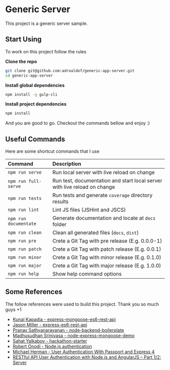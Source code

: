 # Generic Server

This project is a generic server sample.

## Start Using

To work on this project follow the rules

**Clone the repo**
```bash
git clone git@github.com:adroaldof/generic-app-server.git
cd generic-app-server
```

**Install global dependencies**
```bash
npm install -g gulp-cli
```


**Install project dependencies**
```bash
npm install
```

And you are good to go. Checkout the commands bellow and enjoy :)


## Useful Commands

Here are some shortcut commands that I use

| Command | Description |
| :---    | :---        |
| `npm run serve` | Run local server with live reload on change |
| `npm run full-serve` | Run test, documentation and start local server with live reload on change |
| `npm run tests` | Run tests and generate `coverage` directory results |
| `npm run lint` | Lint JS files (JSHint and JSCS) |
| `npm run documentate` | Generate documentation and locate at `docs` folder |
| `npm run clean` | Clean all generated files (`docs`, `dist`) |
| `npm run pre` | Crete a Git Tag with pre release (E.g. 0.0.0-1) |
| `npm run patch` | Crete a Git Tag with patch release (E.g. 0.0.1) |
| `npm run minor` | Crete a Git Tag with minor release (E.g. 0.1.0) |
| `npm run major` | Crete a Git Tag with major release (E.g. 1.0.0) |
| `npm run help` | Show help command options |


## Some References

The follow references were used to build this project. Thank you so much guys +1

- [Kunal Kapadia - express-mongoose-es6-rest-api](https://github.com/KunalKapadia/express-mongoose-es6-rest-api)
- [Jason Miller - express-es6-rest-api](https://github.com/developit/express-es6-rest-api)
- [Pranav Sathyanarayanan - node-backend-boilerplate](https://github.com/PranavSathy/node-backend-boilerplate)
- [Madhusudhan Srinivasa - node-express-mongoose-demo](https://github.com/madhums/node-express-mongoose-demo)
- [Sahat Yalkabov - hackathon-starter](https://github.com/sahat/hackathon-starter)
- [Robert Onodi - Node.js authentication](http://blog.robertonodi.me/node-authentication-series-email-and-password/)
- [Michael Herman - User Authentication With Passport and Express 4](https://github.com/mjhea0/passport-local-express4)
- [RESTful API User Authentication with Node.js and AngularJS – Part 1/2: Server](https://devdactic.com/restful-api-user-authentication-1/)

